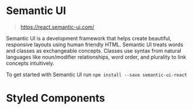# Semantic UI
> https://react.semantic-ui.com/

  Semantic UI is a development framework that helps create beautiful, responsive layouts using human friendly HTML. Semantic UI treats words and classes as exchangeable concepts. Classes use syntax from natural languages like noun/modifier relationships, word order, and plurality to link concepts intuitively.

  To get started with Semantic UI run `npm install --save semantic-ui-react`

# Styled Components